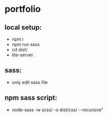 # portfolio

## local setup: 
 * npm i  
 * npm run sass 
 * cd dist/ 
 * lite-server .  
 
 ## sass: 
  * only edit sass file 



## npm sass script: 
* node-sass -w scss/ -o dist/css/ --recursive" 
